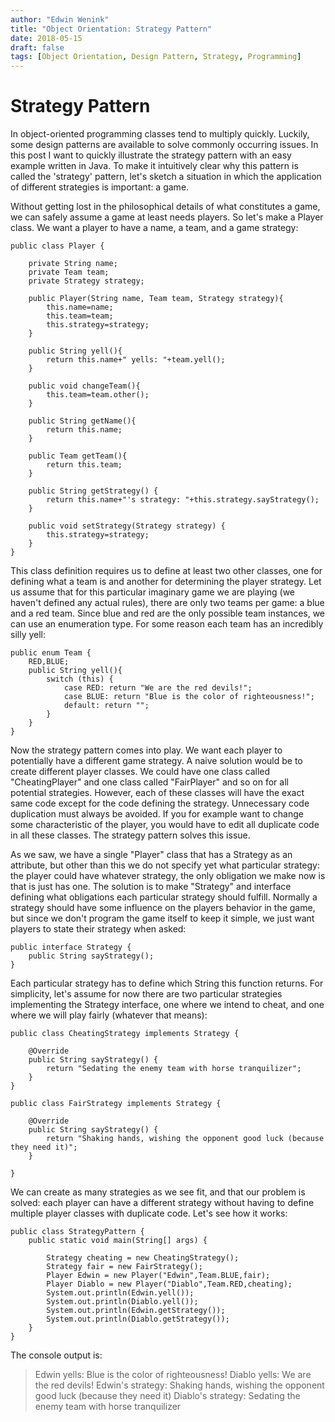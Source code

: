 ```yaml
---
author: "Edwin Wenink"
title: "Object Orientation: Strategy Pattern"
date: 2018-05-15
draft: false
tags: [Object Orientation, Design Pattern, Strategy, Programming]
---
```


# Strategy Pattern

In object-oriented programming classes tend to multiply quickly. Luckily, some design patterns are available to solve commonly occurring issues. In this post I want to quickly illustrate the strategy pattern with an easy example written in Java. To make it intuitively clear why this pattern is called the 'strategy' pattern, let's sketch a situation in which the application of different strategies is important: a game. 

Without getting lost in the philosophical details of what constitutes a game, we can safely assume a game at least needs players. So let's make a Player class. We want a player to have a name, a team, and a game strategy:

```[Java]
public class Player {
    
    private String name;
    private Team team;
    private Strategy strategy;
    
    public Player(String name, Team team, Strategy strategy){
        this.name=name;
        this.team=team;
        this.strategy=strategy;
    }
    
    public String yell(){
        return this.name+" yells: "+team.yell();
    }
    
    public void changeTeam(){
        this.team=team.other();
    }
    
    public String getName(){
        return this.name;
    }
    
    public Team getTeam(){
        return this.team;
    }
    
    public String getStrategy() {
        return this.name+"'s strategy: "+this.strategy.sayStrategy();
    }
    
    public void setStrategy(Strategy strategy) {
        this.strategy=strategy;
    }
}
```

This class definition requires us to define at least two other classes, one for defining what a team is and another for determining the player strategy. Let us assume that for this particular imaginary game we are playing (we haven't defined any actual rules), there are only two teams per game: a blue and a red team. Since blue and red are the only possible team instances, we can use an enumeration type. For some reason each team has an incredibly silly yell:

```[Java]
public enum Team {
    RED,BLUE;
    public String yell(){
        switch (this) {
            case RED: return "We are the red devils!";
            case BLUE: return "Blue is the color of righteousness!";
            default: return "";
        }
    }
}
```

Now the strategy pattern comes into play. We want each player to potentially have a different game strategy. A naive solution would be to create different player classes. We could have one class called "CheatingPlayer" and one class called "FairPlayer" and so on for all potential strategies. However, each of these classes will have the exact same code except for the code defining the strategy. Unnecessary code duplication must always be avoided. If you for example want to change some characteristic of the player, you would have to edit all duplicate code in all these classes. The strategy pattern solves this issue. 

As we saw, we have a single "Player" class that has a Strategy as an attribute, but other than this we do not specify yet what particular strategy: the player could have whatever strategy, the only obligation we make now is that is just has one. The solution is to make "Strategy" and interface defining what obligations each particular strategy should fulfill. Normally a strategy should have some influence on the players behavior in the game, but since we don't program the game itself to keep it simple, we just want players to state their strategy when asked:

```[Java]
public interface Strategy {
    public String sayStrategy();
}
```

Each particular strategy has to define which String this function returns. For simplicity, let's assume for now there are two particular strategies implementing the Strategy interface, one where we intend to cheat, and one where we will play fairly (whatever that means):

```[Java]
public class CheatingStrategy implements Strategy {

    @Override
    public String sayStrategy() {
        return "Sedating the enemy team with horse tranquilizer";
    }
}
```
```[Java]
public class FairStrategy implements Strategy {

    @Override
    public String sayStrategy() {
        return "Shaking hands, wishing the opponent good luck (because they need it)";
    }
    
}
```

We can create as many strategies as we see fit, and that our problem is solved: each player can have a different strategy without having to define multiple player classes with duplicate code. Let's see how it works:

```[Java]
public class StrategyPattern {
    public static void main(String[] args) {
        
        Strategy cheating = new CheatingStrategy();
        Strategy fair = new FairStrategy();
        Player Edwin = new Player("Edwin",Team.BLUE,fair);
        Player Diablo = new Player("Diablo",Team.RED,cheating);
        System.out.println(Edwin.yell());
        System.out.println(Diablo.yell());
        System.out.println(Edwin.getStrategy());
        System.out.println(Diablo.getStrategy());
    }
}
```

The console output is:

>Edwin yells: Blue is the color of righteousness!
>Diablo yells: We are the red devils!
>Edwin's strategy: Shaking hands, wishing the opponent good luck (because they need it)
>Diablo's strategy: Sedating the enemy team with horse tranquilizer
